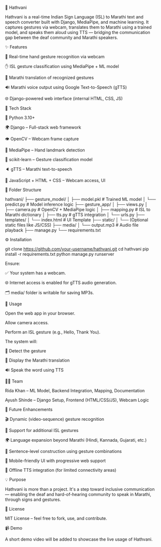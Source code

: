 🙌 Hathvani

Hathvani is a real-time Indian Sign Language (ISL) to Marathi text and speech converter built with Django, MediaPipe, and machine learning. It captures gestures via webcam, translates them to Marathi using a trained model, and speaks them aloud using TTS — bridging the communication gap between the deaf community and Marathi speakers.

✨ Features

🎥 Real-time hand gesture recognition via webcam

✋ ISL gesture classification using MediaPipe + ML model

📝 Marathi translation of recognized gestures

🔊 Marathi voice output using Google Text-to-Speech (gTTS)

🌐 Django-powered web interface (internal HTML, CSS, JS)

🧰 Tech Stack

🐍 Python 3.10+

🌍 Django – Full-stack web framework

👁️ OpenCV – Webcam frame capture

🤚 MediaPipe – Hand landmark detection

🧠 scikit-learn – Gesture classification model

🔈 gTTS – Marathi text-to-speech

🧾 JavaScript + HTML + CSS – Webcam access, UI

📁 Folder Structure

hathvani/
├── gesture_model/
│   ├── model.pkl              # Trained ML model
│   └── predict.py             # Model inference logic
├── gesture_app/
│   ├── views.py
│   ├── camera.py              # OpenCV + MediaPipe logic
│   ├── mapping.py             # ISL to Marathi dictionary
│   ├── tts.py                 # gTTS integration
│   └── urls.py
├── templates/
│   └── index.html             # UI Template
├── static/
│   └── (Optional static files like JS/CSS)
├── media/
│   └── output.mp3             # Audio file playback
├── manage.py
└── requirements.txt

⚙️ Installation

git clone https://github.com/your-username/hathvani.git
cd hathvani
pip install -r requirements.txt
python manage.py runserver

Ensure:

✅ Your system has a webcam.

🌐 Internet access is enabled for gTTS audio generation.

🗂️ media/ folder is writable for saving MP3s.

🚀 Usage

Open the web app in your browser.

Allow camera access.

Perform an ISL gesture (e.g., Hello, Thank You).

The system will:

🧠 Detect the gesture

📝 Display the Marathi translation

🔊 Speak the word using TTS

👩‍💻 Team

Rida Khan – ML Model, Backend Integration, Mapping, Documentation

Ayush Shinde – Django Setup, Frontend (HTML/CSS/JS), Webcam Logic

🔮 Future Enhancements

🎬 Dynamic (video-sequence) gesture recognition

🧩 Support for additional ISL gestures

🌍 Language expansion beyond Marathi (Hindi, Kannada, Gujarati, etc.)

🧱 Sentence-level construction using gesture combinations

📱 Mobile-friendly UI with progressive web support

📴 Offline TTS integration (for limited connectivity areas)

💡 Purpose

Hathvani is more than a project. It's a step toward inclusive communication — enabling the deaf and hard-of-hearing community to speak in Marathi, through signs and gestures.

🪪 License

MIT License – feel free to fork, use, and contribute.

📹 Demo

A short demo video will be added to showcase the live usage of Hathvani.

